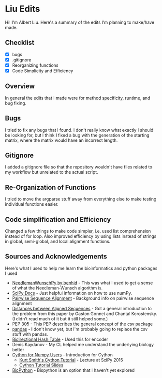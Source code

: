 # Liu Edits
Hi! I'm Albert Liu. Here's a summary of the edits I'm planning to make/have made.

## Checklist
* [x] bugs
* [x] .gitignore
* [x] Reorganizing functions
* [x] Code Simplicity and Efficiency

## Overview
In general the edits that I made were for method specificity, runtime, and bug fixing.

## Bugs
I tried to fix any bugs that I found. I don't really know what exactly I should be looking for, but I think I fixed a bug with the generation of the starting matrix, where the matrix would have an incorrect length.

## Gitignore
I added a gitignore file so that the repository wouldn't have files related to my workflow but unrelated to the actual script.

## Re-Organization of Functions
I tried to move the argparse stuff away from everything else to make testing individual functions easier.

## Code simplification and Efficiency
Changed a few things to make code simpler, i.e. used list comprehension instead of for loop. Also improved efficiency by using lists instead of strings in global, semi-global, and local alignment functions.

## Sources and Acknowledgements
Here's what I used to help me learn the bioinformatics and python packages I used
* [NeedlemanWunschPy by benhid](https://github.com/benhid/NeedlemanWunschPy/blob/master/NeedlemanWunschPy/algorithms.py) - This was what I used to get a sense of what the Needleman-Wunsch algorithm is.
* [SciPy Docs](https://docs.scipy.org/) - Just helpful information on how to use numPy.
* [Pairwise Sequence Alignment](https://towardsdatascience.com/pairwise-sequence-alignment-using-biopython-d1a9d0ba861f) - Background info on pairwise sequence alignment
* [Distances between Aligned Sequences](https://www.inf.ethz.ch/personal/gonnet/papers/Distance/Distance.html) - Got a general introduction to the problem from this paper by Gaston Gonnet and Chantal Korostensky. (I didn't read much of it but it still helped some.)
* [PEP 305](https://www.python.org/dev/peps/pep-0305/#reading-csv-files) - This PEP describes the general concept of the csv package
* [pandas](https://github.com/pandas-dev/pandas) - I don't know yet, but I'm probably going to replace the csv stuff with pandas.
* [Bidirectional Hash Table](https://stackoverflow.com/questions/3318625/efficient-bidirectional-hash-table-in-python) - Used this for encoder
* Denis Kaydanov - My CL helped me understand the underlying biology better
* [Cython for Numpy Users](https://cython.readthedocs.io/en/latest/src/userguide/numpy_tutorial.html) - Introduction for Cython
  * [Kurt Smith's Cython Tutorial](https://www.youtube.com/watch?v=gMvkiQ-gOW8&t=4730s&ab_channel=Enthought) - Lecture at SciPy 2015
  * [Cython Tutorial Slides](https://github.com/kwmsmith/scipy-2015-cython-tutorial)
* [BioPython](https://biopython.org/wiki/Documentation) - Biopython is an option that I haven't yet explored
